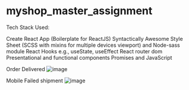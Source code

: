 # myshop_master_assignment
Tech Stack Used:

Create React App (Boilerplate for ReactJS)
Syntactically Awesome Style Sheet (SCSS with mixins for multiple devices viewport) and Node-sass module
React Hooks e.g., useState, useEffect
React router dom
Presentational and functional components
Promises and JavaScript

Order Delivered
![image](https://user-images.githubusercontent.com/78673068/107421532-b1e8b000-6adf-11eb-8353-e9edefcabf8a.png)

Mobile Failed shipment
![image](https://user-images.githubusercontent.com/78673068/107418897-cf684a80-6adc-11eb-8d93-05ea0d725e07.png)
